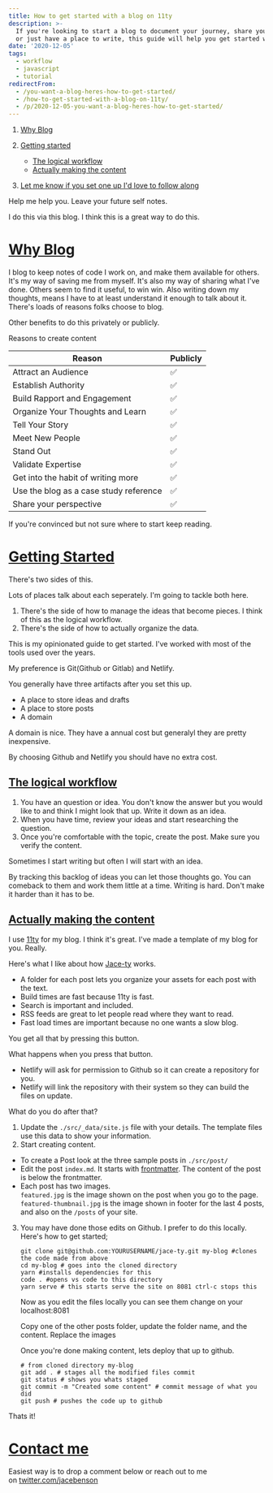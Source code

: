 ```yaml
---
title: How to get started with a blog on 11ty
description: >-
  If you're looking to start a blog to document your journey, share your knowledge,
  or just have a place to write, this guide will help you get started with 11ty.
date: '2020-12-05'
tags:
  - workflow
  - javascript
  - tutorial
redirectFrom:
  - /you-want-a-blog-heres-how-to-get-started/
  - /how-to-get-started-with-a-blog-on-11ty/
  - /p/2020-12-05-you-want-a-blog-heres-how-to-get-started/
---
```


<!--StartFragment-->

1. [Why Blog](https://jace.pro/post/2020-12-05-own-your-content-getting-started/#why-blog)
2. [Getting started](https://jace.pro/post/2020-12-05-own-your-content-getting-started/#getting-started)

   * [The logical workflow](https://jace.pro/post/2020-12-05-own-your-content-getting-started/#the-logical-workflow)
   * [Actually making the content](https://jace.pro/post/2020-12-05-own-your-content-getting-started/#actually-making-the-content)
3. [Let me know if you set one up I'd love to follow along](https://jace.pro/post/2020-12-05-own-your-content-getting-started/#contact-me)

Help me help you. Leave your future self notes.

I do this via this blog. I think this is a great way to do this.[](<>)

# [Why Blog](https://jace.pro/post/2020-12-05-own-your-content-getting-started/#why-blog)

I blog to keep notes of code I work on, and make them available for others. It's my way of saving me from myself. It's also my way of sharing what I've done. Others seem to find it useful, to win win. Also writing down my thoughts, means I have to at least understand it enough to talk about it. There's loads of reasons folks choose to blog.

Other benefits to do this privately or publicly.

Reasons to create content

| Reason                                 | Publicly |
| -------------------------------------- | -------- |
| Attract an Audience                    | ✅        |
| Establish Authority                    | ✅        |
| Build Rapport and Engagement           | ✅        |
| Organize Your Thoughts and Learn       | ✅        |
| Tell Your Story                        | ✅        |
| Meet New People                        | ✅        |
| Stand Out                              | ✅        |
| Validate Expertise                     | ✅        |
| Get into the habit of writing more     | ✅        |
| Use the blog as a case study reference | ✅        |
| Share your perspective                 | ✅        |

If you're convinced but not sure where to start keep reading.[](<>)

# [Getting Started](https://jace.pro/post/2020-12-05-own-your-content-getting-started/#getting-started)

There's two sides of this.

Lots of places talk about each seperately. I'm going to tackle both here.

1. There's the side of how to manage the ideas that become pieces. I think of this as the logical workflow.
2. There's the side of how to actually organize the data.

This is my opinionated guide to get started. I've worked with most of the tools used over the years.

My preference is Git(Github or Gitlab) and Netlify.

You generally have three artifacts after you set this up.

* A place to store ideas and drafts
* A place to store posts
* A domain

A domain is nice. They have a annual cost but generalyl they are pretty inexpensive.

By choosing Github and Netlify you should have no extra cost.[](<>)

## [The logical workflow](https://jace.pro/post/2020-12-05-own-your-content-getting-started/#the-logical-workflow)

1. You have an question or idea. You don't know the answer but you would like to and think I might look that up. Write it down as an idea.
2. When you have time, review your ideas and start researching the question.
3. Once you're comfortable with the topic, create the post. Make sure you verify the content.

Sometimes I start writing but often I will start with an idea.

By tracking this backlog of ideas you can let those thoughts go. You can comeback to them and work them little at a time. Writing is hard. Don't make it harder than it has to be.[](<>)

## [Actually making the content](https://jace.pro/post/2020-12-05-own-your-content-getting-started/#actually-making-the-content)

I use [11ty](https://11ty.dev/) for my blog. I think it's great. I've made a template of my blog for you. Really.

Here's what I like about how [Jace-ty](https://github.com/jacebenson/jace-ty) works.

* A folder for each post lets you organize your assets for each post with the text.
* Build times are fast because 11ty is fast.
* Search is important and included.
* RSS feeds are great to let people read where they want to read.
* Fast load times are important because no one wants a slow blog.

You get all that by pressing this button.

[<!-- External image: ![Deploy to Netlify](https://www.netlify.com/img/deploy/button.svg) -->](https://app.netlify.com/start/deploy?repository=https://github.com/jacebenson/jace-ty)

What happens when you press that button.

* Netlify will ask for permission to Github so it can create a repository for you.
* Netlify will link the repository with their system so they can build the files on update.

What do you do after that?

1. Update the `./src/_data/site.js` file with your details. The template files use this data to show your information.
2. Start creating content.

* To create a Post look at the three sample posts in `./src/post/`
* Edit the post `index.md`. It starts with [frontmatter](https://www.11ty.dev/docs/data-frontmatter/). The content of the post is below the frontmatter.
* Each post has two images.\
  `featured.jpg` is the image shown on the post when you go to the page.\
  `featured-thumbnail.jpg` is the image shown in footer for the last 4 posts, and also on the `/posts` of your site.

3. You may have done those edits on Github. I prefer to do this locally. Here's how to get started;

   ```shell
   git clone git@github.com:YOURUSERNAME/jace-ty.git my-blog #clones the code made from above
   cd my-blog # goes into the cloned directory
   yarn #installs dependencies for this
   code . #opens vs code to this directory
   yarn serve # this starts serve the site on 8081 ctrl-c stops this
   ```

   Now as you edit the files locally you can see them change on your localhost:8081

   Copy one of the other posts folder, update the folder name, and the content. Replace the images

   Once you're done making content, lets deploy that up to github.

   ```shell
   # from cloned directory my-blog
   git add . # stages all the modified files commit
   git status # shows you whats staged
   git commit -m "Created some content" # commit message of what you did
   git push # pushes the code up to github
   ```

Thats it!

[](<>)

# [Contact me](https://jace.pro/post/2020-12-05-own-your-content-getting-started/#contact-me)

Easiest way is to drop a comment below or reach out to me on [twitter.com/jacebenson](https://twitter.com/jacebenson)

<!--EndFragment-->